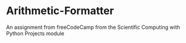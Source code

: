 # Arithmetic-Formatter
An assignment from freeCodeCamp from the Scientific Computing with Python Projects module
